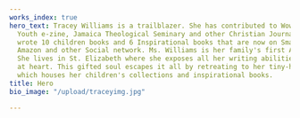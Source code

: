 ```yaml
---
works_index: true
hero_text: Tracey Williams is a trailblazer. She has contributed to Wow Magazine,
  Youth e-zine, Jamaica Theological Seminary and other Christian Journals. She also
  wrote 10 children books and 6 Inspirational books that are now on Smashwords.com,
  Amazon and other Social network. Ms. Williams is her family's first Author and Educator.
  She lives in St. Elizabeth where she exposes all her writing abilities. A humanitarian
  at heart. This gifted soul escapes it all by retreating to her tiny-house office,
  which houses her children's collections and inspirational books.
title: Hero
bio_image: "/upload/traceyimg.jpg"

---
```

<Hero :text="$page.frontmatter.hero_text" />
<WorksList />